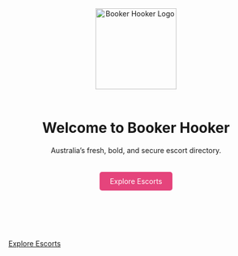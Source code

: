 <!DOCTYPE html>
<html lang="en">
<head>
<meta charset="UTF-8" />
<meta name="viewport" content="width=device-width, initial-scale=1.0"/>
<title>Booker Hooker</title>
<link rel="stylesheet" href="style.css" />
</head>
<body>
<header style="text-align:center; padding: 40px;">
<img src="logo.png" alt="Booker Hooker Logo" style="width: 160px; margin-bottom: 20px;" />
<h1>Welcome to Booker Hooker</h1>
<p>Australia’s fresh, bold, and secure escort directory.</p>
<a href="#explore" style="display:inline-block; margin-top: 20px; padding: 10px 20px; background: #E5447C; color: #fff; text-decoration: none; border-radius: 5px;">Explore Escorts</a>
</header><link rel="stylesheet" href="style.css">
</body>
</html><a href="#explore" class="explore-button">Explore Escorts</a>